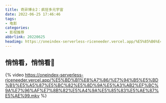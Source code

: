 ```yaml
---
title: 奇异博士2：疯狂多元宇宙
date: 2022-06-25 17:46:46
tags:
- 电影
categories:
- 影视推荐
abbrlink: 20220625
headimg: https://oneindex-serverless-riceneeder.vercel.app/%E5%85%B6%E4%BB%96/doctorstrange2.webp
---
```


## 悄悄看，悄悄看👻

{% video https://oneindex-serverless-riceneeder.vercel.app/%E5%BD%B1%E8%A7%86/%E7%94%B5%E5%BD%B1/%E5%A5%87%E5%BC%82%E5%8D%9A%E5%A3%AB2%EF%BC%9A%E7%96%AF%E7%8B%82%E5%A4%9A%E5%85%83%E5%AE%87%E5%AE%99.mkv %}